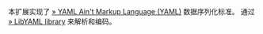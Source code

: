 本扩展实现了
<a href="http://www.yaml.org/" class="link external">» YAML Ain't Markup Language (YAML)</a>
数据序列化标准。 通过
<a href="http://pyyaml.org/wiki/LibYAML" class="link external">» LibYAML library</a>
来解析和编码。
